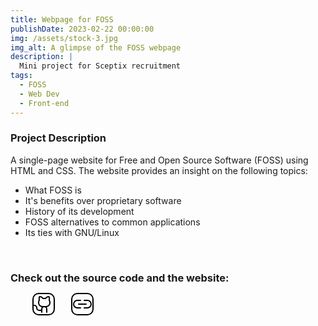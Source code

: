 ```yaml
---
title: Webpage for FOSS 
publishDate: 2023-02-22 00:00:00
img: /assets/stock-3.jpg
img_alt: A glimpse of the FOSS webpage
description: |
  Mini project for Sceptix recruitment
tags:
  - FOSS
  - Web Dev
  - Front-end
---
```


### Project Description

A single-page website for Free and Open Source Software (FOSS) using HTML and CSS. The website provides an insight on the following topics:

- What FOSS is
- It's benefits over proprietary software
- History of its development
- FOSS alternatives to common applications
- Its ties with GNU/Linux

<br>

### Check out the source code and the website:
<a href="https://github.com/heharsabrina/sceptix-recruitment" target="_blank"><svg xmlns="http://www.w3.org/2000/svg" width="32" height="32" fill="#000000" viewBox="0 0 256 256" style="outline: 2px solid black; border-radius: 25%; margin-left: 37px; margin-right: 30px;"><path d="M208.31,75.68A59.78,59.78,0,0,0,202.93,28,8,8,0,0,0,196,24a59.75,59.75,0,0,0-48,24H124A59.75,59.75,0,0,0,76,24a8,8,0,0,0-6.93,4,59.78,59.78,0,0,0-5.38,47.68A58.14,58.14,0,0,0,56,104v8a56.06,56.06,0,0,0,48.44,55.47A39.8,39.8,0,0,0,96,192v8H72a24,24,0,0,1-24-24A40,40,0,0,0,8,136a8,8,0,0,0,0,16,24,24,0,0,1,24,24,40,40,0,0,0,40,40H96v16a8,8,0,0,0,16,0V192a24,24,0,0,1,48,0v40a8,8,0,0,0,16,0V192a39.8,39.8,0,0,0-8.44-24.53A56.06,56.06,0,0,0,216,112v-8A58.14,58.14,0,0,0,208.31,75.68ZM200,112a40,40,0,0,1-40,40H112a40,40,0,0,1-40-40v-8a41.74,41.74,0,0,1,6.9-22.48A8,8,0,0,0,80,73.83a43.81,43.81,0,0,1,.79-33.58,43.88,43.88,0,0,1,32.32,20.06A8,8,0,0,0,119.82,64h32.35a8,8,0,0,0,6.74-3.69,43.87,43.87,0,0,1,32.32-20.06A43.81,43.81,0,0,1,192,73.83a8.09,8.09,0,0,0,1,7.65A41.72,41.72,0,0,1,200,104Z"></path></svg></a><a href="http://localhost:3000/" target="_blank"><svg xmlns="http://www.w3.org/2000/svg" width="32" height="32" fill="#000000" viewBox="0 0 256 256" style="outline: 2px solid black; border-radius: 25%;"><path d="M80,120h96a8,8,0,0,1,0,16H80a8,8,0,0,1,0-16Zm24,48H64a40,40,0,0,1,0-80h40a8,8,0,0,0,0-16H64a56,56,0,0,0,0,112h40a8,8,0,0,0,0-16Zm88-96H152a8,8,0,0,0,0,16h40a40,40,0,0,1,0,80H152a8,8,0,0,0,0,16h40a56,56,0,0,0,0-112Z"></path></svg></a>